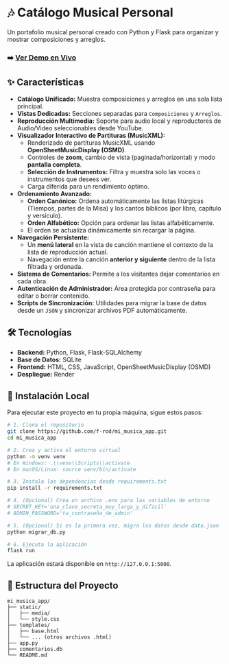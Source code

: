 # 🎶 Catálogo Musical Personal

Un portafolio musical personal creado con Python y Flask para organizar y mostrar composiciones y arreglos.

### ➡️ [Ver Demo en Vivo](https://mis-canciones.onrender.com/)

## ✨ Características

- **Catálogo Unificado:** Muestra composiciones y arreglos en una sola lista principal.
- **Vistas Dedicadas:** Secciones separadas para `Composiciones` y `Arreglos`.
- **Reproducción Multimedia:** Soporte para audio local y reproductores de Audio/Video seleccionables desde YouTube.
- **Visualizador Interactivo de Partituras (MusicXML):**
    - Renderizado de partituras MusicXML usando **OpenSheetMusicDisplay (OSMD)**.
    - Controles de **zoom**, cambio de vista (paginada/horizontal) y modo **pantalla completa**.
    - **Selección de Instrumentos:** Filtra y muestra solo las voces o instrumentos que desees ver.
    - Carga diferida para un rendimiento óptimo.
- **Ordenamiento Avanzado:**
    - **Orden Canónico:** Ordena automáticamente las listas litúrgicas (Tiempos, partes de la Misa) y los cantos bíblicos (por libro, capítulo y versículo).
    - **Orden Alfabético:** Opción para ordenar las listas alfabéticamente.
    - El orden se actualiza dinámicamente sin recargar la página.
- **Navegación Persistente:**
    - Un **menú lateral** en la vista de canción mantiene el contexto de la lista de reproducción actual.
    - Navegación entre la canción **anterior y siguiente** dentro de la lista filtrada y ordenada.
- **Sistema de Comentarios:** Permite a los visitantes dejar comentarios en cada obra.
- **Autenticación de Administrador:** Área protegida por contraseña para editar o borrar contenido.
- **Scripts de Sincronización:** Utilidades para migrar la base de datos desde un `JSON` y sincronizar archivos PDF automáticamente.

## 🛠️ Tecnologías

- **Backend:** Python, Flask, Flask-SQLAlchemy
- **Base de Datos:** SQLite
- **Frontend:** HTML, CSS, JavaScript, OpenSheetMusicDisplay (OSMD)
- **Despliegue:** Render

## 🚀 Instalación Local

Para ejecutar este proyecto en tu propia máquina, sigue estos pasos:

```bash
# 1. Clona el repositorio
git clone https://github.com/f-rod/mi_musica_app.git
cd mi_musica_app

# 2. Crea y activa el entorno virtual
python -m venv venv
# En Windows: .\\venv\\Scripts\\activate
# En macOS/Linux: source venv/bin/activate

# 3. Instala las dependencias desde requirements.txt
pip install -r requirements.txt

# 4. (Opcional) Crea un archivo .env para las variables de entorno
# SECRET_KEY='una_clave_secreta_muy_larga_y_dificil'
# ADMIN_PASSWORD='tu_contraseña_de_admin'

# 5. (Opcional) Si es la primera vez, migra los datos desde data.json
python migrar_db.py

# 6. Ejecuta la aplicación
flask run
```

La aplicación estará disponible en `http://127.0.0.1:5000`.

## 📂 Estructura del Proyecto

```
mi_musica_app/
├── static/
│   ├── media/
│   └── style.css
├── templates/
│   ├── base.html
│   └── ... (otros archivos .html)
├── app.py
├── comentarios.db
└── README.md
```